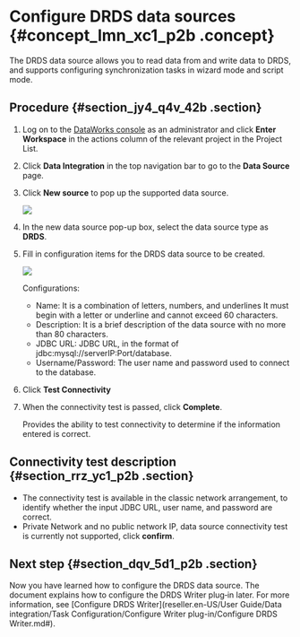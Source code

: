 # Configure DRDS data sources {#concept_lmn_xc1_p2b .concept}

The DRDS data source allows you to read data from and write data to DRDS, and supports configuring synchronization tasks in wizard mode and script mode.

## Procedure {#section_jy4_q4v_42b .section}

1.  Log on to the [DataWorks console](https://partners-intl.aliyun.com) as an administrator and click **Enter Workspace** in the actions column of the relevant project in the Project List.
2.  Click **Data Integration** in the top navigation bar to go to the **Data Source** page.
3.  Click **New source** to pop up the supported data source.

    ![](http://static-aliyun-doc.oss-cn-hangzhou.aliyuncs.com/assets/img/16200/15438252057532_en-US.png)

4.  In the new data source pop-up box, select the data source type as **DRDS**.
5.  Fill in configuration items for the DRDS data source to be created.

    ![](http://static-aliyun-doc.oss-cn-hangzhou.aliyuncs.com/assets/img/16200/15438252057533_en-US.png)

    Configurations:

    -   Name: It is a combination of letters, numbers, and underlines It must begin with a letter or underline and cannot exceed 60 characters.
    -   Description: It is a brief description of the data source with no more than 80 characters.
    -   JDBC URL: JDBC URL, in the format of jdbc:mysql://serverIP:Port/database.
    -   Username/Password: The user name and password used to connect to the database.
6.  Click **Test Connectivity**
7.  When the connectivity test is passed, click **Complete**.

    Provides the ability to test connectivity to determine if the information entered is correct.


## Connectivity test description {#section_rrz_yc1_p2b .section}

-   The connectivity test is available in the classic network arrangement, to identify whether the input JDBC URL, user name, and password are correct.
-   Private Network and no public network IP, data source connectivity test is currently not supported, click **confirm**.

## Next step {#section_dqv_5d1_p2b .section}

Now you have learned how to configure the DRDS data source. The document explains how to configure the DRDS Writer plug‑in later. For more information, see [Configure DRDS Writer](reseller.en-US/User Guide/Data integration/Task Configuration/Configure Writer plug-in/Configure DRDS Writer.md#).


